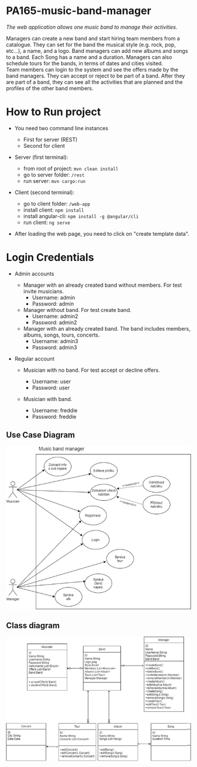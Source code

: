 # PA165-music-band-manager
*The web application allows one music band to manage their activities.*

Managers can create a new band and start hiring team members from a catalogue. They can set for the band the musical style (e.g. rock, pop, etc…), a name, and a logo. Band managers can add new albums and songs to a band. Each Song has a name and a duration. Managers can also schedule tours for the bands, in terms of dates and cities visited.\
Team members can login to the system and see the offers made by the band managers. They can accept or reject to be part of a band. After they are part of a band, they can see all the activities that are planned and the profiles of the other band members.

# How to Run project

* You need two command line instances 
    * First for server (REST)
    * Second for client

* Server (first terminal):
    * from root of project: `mvn clean install`
    * go to server folder: `/rest`
    * run server: `mvn cargo:run`
    
 * Client (second terminal):
     * go to client folder: `/web-app`
     * install client: `npm install`
     * install angular-cli: `npm install -g @angular/cli`
     * run client: `ng serve`
     
 * After loading the web page, you need to click on "create template data".

# Login Credentials 
* Admin accounts
    * Manager with an already created band without members. For test invite musicians.
        * Username: admin
        * Password: admin
    * Manager without band. For test create band.
        * Username: admin2
        * Password: admin2
    * Manager with an already created band. The band includes members, albums, songs, tours, concerts.
        * Username: admin3
        * Password: admin3

* Regular account
    * Musician with no band. For test accept or decline offers.
        * Username: user
        * Password: user
    
    * Musician with band. 
        * Username: freddie
        * Password: freddie

## Use Case Diagram

![](diagrams/UseCaseDiagram.jpg)

## Class diagram

![](diagrams/ClassDiagram.jpg)
